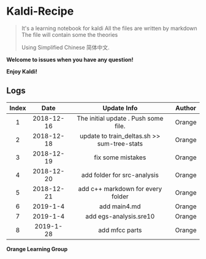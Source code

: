 # Kaldi-Recipe
> It's a learning notebook for kaldi
> All the files are written by markdown
> The file will contain some the theories
>
> Using Simplified Chinese 简体中文.



**Welcome to issues when you have any question!**

**Enjoy Kaldi!**

## Logs

| Index |    Date    |                 Update Info                 | Author |
| :---: | :--------: | :-----------------------------------------: | :----: |
|   1   | 2018-12-16 |    The initial update . Push some file.     | Orange |
|   2   | 2018-12-18 | update to train_deltas.sh >> sum-tree-stats | Orange |
|   3   | 2018-12-19 |              fix some mistakes              | Orange |
|   4   | 2018-12-20 |         add folder for src-analysis         | Orange |
|   5   | 2018-12-21 |      add c++ markdown for every folder      | Orange |
|   6   |  2019-1-4  |                add main4.md                 | Orange |
|   7   |  2019-1-4  |           add egs-analysis.sre10            | Orange |
|   8   | 2019-1-28  |               add mfcc parts                | Orange |


**Orange Learning Group**